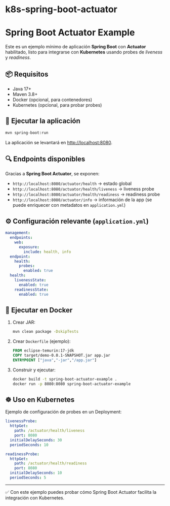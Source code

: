 # k8s-spring-boot-actuator

# Spring Boot Actuator Example

Este es un ejemplo mínimo de aplicación **Spring Boot** con **Actuator** habilitado, listo para integrarse con **Kubernetes** usando probes de *liveness* y *readiness*.

## 📦 Requisitos

- Java 17+
- Maven 3.8+
- Docker (opcional, para contenedores)
- Kubernetes (opcional, para probar probes)

## 🚀 Ejecutar la aplicación

```bash
mvn spring-boot:run
```

La aplicación se levantará en [http://localhost:8080](http://localhost:8080).

## 🔍 Endpoints disponibles

Gracias a **Spring Boot Actuator**, se exponen:

- `http://localhost:8080/actuator/health` → estado global
- `http://localhost:8080/actuator/health/liveness` → liveness probe
- `http://localhost:8080/actuator/health/readiness` → readiness probe
- `http://localhost:8080/actuator/info` → información de la app (se puede enriquecer con metadatos en `application.yml`)

## ⚙️ Configuración relevante (`application.yml`)

```yaml
management:
  endpoints:
    web:
      exposure:
        include: health, info
  endpoint:
    health:
      probes:
        enabled: true
  health:
    livenessState:
      enabled: true
    readinessState:
      enabled: true
```

## 🐳 Ejecutar en Docker

1. Crear JAR:
   ```bash
   mvn clean package -DskipTests
   ```

2. Crear `Dockerfile` (ejemplo):
   ```dockerfile
   FROM eclipse-temurin:17-jdk
   COPY target/demo-0.0.1-SNAPSHOT.jar app.jar
   ENTRYPOINT ["java","-jar","/app.jar"]
   ```

3. Construir y ejecutar:
   ```bash
   docker build -t spring-boot-actuator-example .
   docker run -p 8080:8080 spring-boot-actuator-example
   ```

## ☸️ Uso en Kubernetes

Ejemplo de configuración de probes en un Deployment:

```yaml
livenessProbe:
  httpGet:
    path: /actuator/health/liveness
    port: 8080
  initialDelaySeconds: 30
  periodSeconds: 10

readinessProbe:
  httpGet:
    path: /actuator/health/readiness
    port: 8080
  initialDelaySeconds: 10
  periodSeconds: 5
```

---

✅ Con este ejemplo puedes probar cómo Spring Boot Actuator facilita la integración con Kubernetes.
